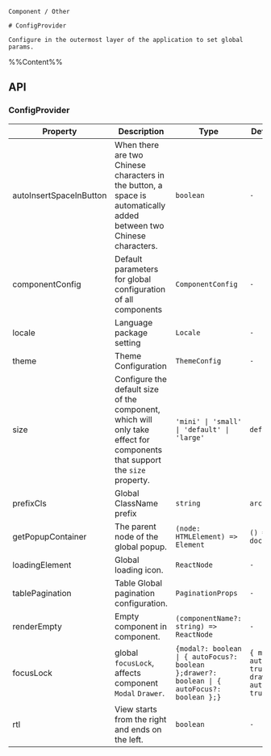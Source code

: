 `````
Component / Other

# ConfigProvider

Configure in the outermost layer of the application to set global params.
`````

%%Content%%

## API

### ConfigProvider

|Property|Description|Type|DefaultValue|Version|
|---|---|---|---|---|
|autoInsertSpaceInButton|When there are two Chinese characters in the button, a space is automatically added between two Chinese characters.|`boolean`|`-`|2.3.0|
|componentConfig|Default parameters for global configuration of all components|`ComponentConfig`|`-`|2.23.0|
|locale|Language package setting|`Locale`|`-`|-|
|theme|Theme Configuration|`ThemeConfig`|`-`|-|
|size|Configure the default size of the component, which will only take effect for components that support the `size` property.|`'mini' \| 'small' \| 'default' \| 'large'`|`default`|-|
|prefixCls|Global ClassName prefix|`string`|`arco`|-|
|getPopupContainer|The parent node of the global popup.|`(node: HTMLElement) => Element`|`() => document.body`|-|
|loadingElement|Global loading icon.|`ReactNode`|`-`|-|
|tablePagination|Table Global pagination configuration.|`PaginationProps`|`-`|2.6.0|
|renderEmpty|Empty component in component.|`(componentName?: string) => ReactNode`|`-`|2.10.0|
|focusLock|global `focusLock`, affects component `Modal` `Drawer`.|`{modal?: boolean \| { autoFocus?: boolean };drawer?: boolean \| { autoFocus?: boolean };}`|`{ modal: { autoFocus: true }, drawer: { autoFocus: true }}`|2.13.0|
|rtl|View starts from the right and ends on the left.|`boolean`|`-`|2.36.0|
